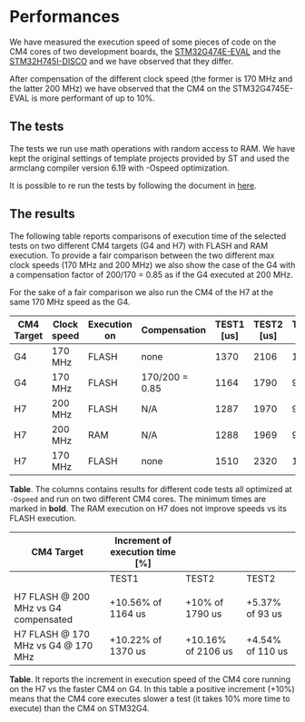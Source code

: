 # Performances
We have measured the execution speed of some pieces of code on the CM4 cores of two development boards, the [STM32G474E-EVAL](https://www.st.com/en/evaluation-tools/stm32g474e-eval.html) and the [STM32H745I-DISCO](https://www.st.com/en/evaluation-tools/stm32h745i-disco.html) and we have observed that they differ.

After compensation of the different clock speed (the former is 170 MHz and the latter 200 MHz) we have observed that the CM4 on the STM32G4745E-EVAL is more performant of up to 10%.

## The tests

The tests we run use math operations with random access to RAM. We have kept the original settings of template projects provided by ST and used the armclang compiler version 6.19 with -Ospeed optimization.



It is possible to re run the tests by following the document in [here](../code/how-to-run-tests.md).

## The results

The following table reports comparisons of execution time of the selected tests on two different CM4 targets (G4 and H7) with FLASH and RAM execution. To provide a fair comparison between the two different max clock speeds (170 MHz and 200 MHz) we also show the case of the G4 with a compensation factor of 200/170 = 0.85 as if the G4 executed at 200 MHz.



For the sake of a fair comparison we also run the CM4 of the H7 at the same 170 MHz speed as the G4.



| CM4 Target | Clock speed | Execution on | Compensation   | TEST1 [us] | TEST2 [us] | TEST3 [us] |
| ---------- | ----------- | ------------ | -------------- | ---------- | ---------- | ---------- |
| G4         | 170 MHz     | FLASH        | none           | 1370       | 2106       | 110        |
| G4         | 170 MHz     | FLASH        | 170/200 = 0.85 | 1164       | 1790       | 93         |
| H7         | 200 MHz     | FLASH        | N/A            | 1287       | 1970       | 98         |
| H7         | 200 MHz     | RAM          | N/A            | 1288       | 1969       | 98         |
| H7         | 170 MHz     | FLASH        | none           | 1510       | 2320       | 115        |

**Table**. The columns contains results for different code tests all optimized at `-Ospeed` and run on two different CM4 cores. The minimum times are marked in **bold**. The RAM execution on H7 does not improve speeds vs its FLASH execution. 



| CM4 Target                           | Increment of execution time [%] |                    |                  |
| ------------------------------------ | ------------------------------- | ------------------ | ---------------- |
|                                      | TEST1                           | TEST2              | TEST2            |
|                                      |                                 |                    |                  |
| H7 FLASH @ 200 MHz vs G4 compensated | +10.56% of 1164 us              | +10% of 1790 us    | +5.37% of 93 us  |
| H7 FLASH @ 170 MHz vs G4 @ 170 MHz   | +10.22% of 1370 us              | +10.16% of 2106 us | +4.54% of 110 us |

**Table**. It reports the increment in execution speed of the CM4 core running on the H7 vs the faster CM4 on G4. In this table a positive increment (+10%) means that the CM4 core executes slower a test (it takes 10% more time to execute) than the CM4 on STM32G4.


